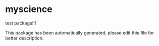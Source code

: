 # myscience

test package!!!

This package has been automatically generated, 
please edit this file for better description.